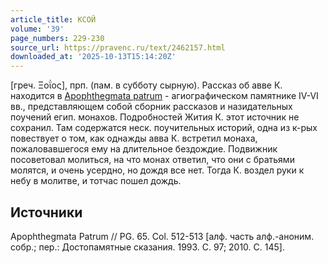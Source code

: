 ```yaml
---
article_title: КСОЙ
volume: '39'
page_numbers: 229-230
source_url: https://pravenc.ru/text/2462157.html
downloaded_at: '2025-10-13T15:14:20Z'
---
```


[греч. Ξοΐος], прп. (пам. в субботу сырную). Рассказ об авве К. находится в [Apophthegmata patrum](<https://pravenc.ru/text/Apophthegmata patrum.html>) - агиографическом памятнике IV-VI вв., представляющем собой сборник рассказов и назидательных поучений егип. монахов. Подробностей Жития К. этот источник не сохранил. Там содержатся неск. поучительных историй, одна из к-рых повествует о том, как однажды авва К. встретил монаха, пожаловавшегося ему на длительное бездождие. Подвижник посоветовал молиться, на что монах ответил, что они с братьями молятся, и очень усердно, но дождя все нет. Тогда К. воздел руки к небу в молитве, и тотчас пошел дождь.

## Источники

Apophthegmata Patrum // PG. 65. Col. 512-513 [алф. часть алф.-аноним. собр.; пер.: Достопамятные сказания. 1993. С. 97; 2010. С. 145].
